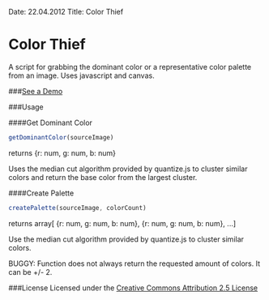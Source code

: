 Date: 22.04.2012
Title: Color Thief

# Color Thief
A script for grabbing the dominant color or a representative color palette from an image. Uses javascript and canvas.

###[See a Demo](http://lokeshdhakar.com/projects/color-thief)

###Usage

####Get Dominant Color
```js
getDominantColor(sourceImage)
```
returns {r: num, g: num, b: num}

Uses the median cut algorithm provided by quantize.js to cluster similar
colors and return the base color from the largest cluster.

####Create Palette
```js
createPalette(sourceImage, colorCount)

```
returns array[ {r: num, g: num, b: num}, {r: num, g: num, b: num}, ...]

Use the median cut algorithm provided by quantize.js to cluster similar
colors.

BUGGY: Function does not always return the requested amount of colors. It can be +/- 2.

###License
Licensed under the [Creative Commons Attribution 2.5 License](http://creativecommons.org/licenses/by/2.5/)
